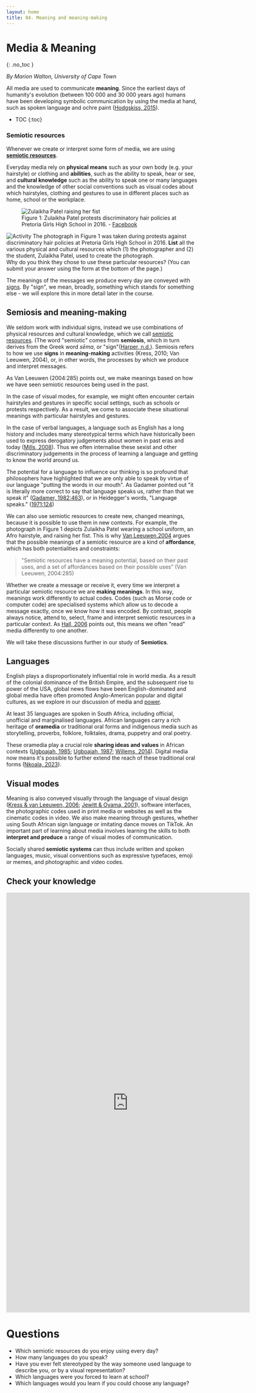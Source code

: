 ```yaml
---
layout: home
title: 04. Meaning and meaning-making
---
```

# Media & Meaning
{: .no_toc }

*By Marion Walton, University of Cape Town*

All media are used to communicate **meaning**. Since the earliest days of humanity's
evolution (between 100 000 and 30 000 years ago) humans have been developing symbolic communication 
by using the media at hand, such as spoken language and ochre paint ([Hodgskiss, 2015](references.html#hodgskiss_2015)). 

- TOC
{:toc}

### Semiotic resources

Whenever we create or interpret some form of media, we are using [**semiotic resources**](definitions.html#semiotic-resources).

Everyday media rely on **physical means** such as your own body (e.g. your hairstyle) or clothing and **abilities**, such as the ability to speak, hear or see, and **cultural knowledge** such as 
the ability to speak one or many languages and the knowledge of other social conventions such as visual codes about which hairstyles, clothing and gestures to use in different places such as home, school or the workplace. 
<figure>
<img class="illustration" title="Zulaikha Patel" alt="Zulaikha Patel raising her fist" src="https://cdn.glitch.global/cf95248c-36c9-4c16-8fd1-053cbc9fd048/9f581cfc-6258-4f0b-907c-1b5a33ad1338.image.png?v=1739112379886">
  
<figcaption>Figure 1: Zulaikha Patel protests discriminatory hair policies at Pretoria Girls High School in 2016. - <a href="https://www.facebook.com/photo.php?fbid=1090942497622301&id=164638963585997&set=a.165962343453659">Facebook</a></caption>
</figure>

![Activity](https://cdn.glitch.global/cf95248c-36c9-4c16-8fd1-053cbc9fd048/pencilpencil.svg?v=1739011370699 "small") The photograph in Figure 1 was taken during protests against discriminatory 
hair policies at Pretoria Girls High School in 2016. **List** all the various
physical and cultural resources which (1) the photographer and (2) the student, Zulaikha Patel, used to create the photograph.  
Why do you think they chose to use these particular resources? (You can submit your answer using the form at the bottom of the page.)

The meanings of the messages we produce every day are conveyed with
[signs](definitions.html#sign). By "sign", we mean, broadly, something which stands for something else - we will explore this in more detail later in the course.  

## Semiosis and meaning-making

We seldom work with individual signs, instead we use combinations of physical resources and
cultural knowledge, which we call [semiotic resources](definitions.html/#semiotic-resources).
(The word "semiotic" comes from **semiosis**, which in turn derives from the Greek word _sēma_, or "sign"(<a href="https://media-and-society.glitch.me/ideas/definitions/#harper_nd">Harper, n.d.</a>). 
Semiosis refers to how we use **signs** in **meaning-making** activities (Kress, 2010; Van Leeuwen, 2004), 
or, in other words, the processes by which we produce and interpret messages. 

As Van Leeuwen (2004:285) points out, we make meanings based on how we have seen semiotic resources 
being used in the past. 

In the case of visual modes, for example, we might often encounter certain hairstyles and gestures
in specific social settings, such as schools or protests respectively. As a result, we come to associate these situational meanings with 
particular hairstyles and gestures. 

In the case of verbal languages, a language such as English has a long history and includes many stereotypical terms which have
historically been used to express derogatory judgements about women in past eras and today ([Mills, 2008](references.html#mills_2008)). 
Thus we often internalise these sexist and other discriminatory judgements in the process of
learning a language and getting to know the world around us. 

The potential for a language to influence our thinking is so profound that philosophers have highlighted 
that we are only able to speak by virtue of our language "putting the words in our mouth". As Gadamer pointed out 
"it is literally more correct to say that language speaks us, rather than that we speak it" ([Gadamer, 1982:463](references.html#gadamer_1982)), or in Heidegger's words,
"Language speaks." ([1971:124](references.html#heidegger_1971))

We can also use semiotic resources to create new, changed meanings, because 
it is possible to use them in new contexts. For example, the photograph in Figure 1 depicts Zulaikha Patel wearing a school uniform, an Afro hairstyle,
and raising her fist. This is why [Van Leeuwen,2004](references.html#van_leeuwen_2004) argues that the possible meanings of a semiotic resource are a kind of **affordance**, which has both potentialities and constraints:

 >"Semiotic resources have a meaning potential, based on their past uses, and a set of affordances based on their possible uses” (Van Leeuwen, 2004:285)

Whether we create a message or receive it, every time we interpret a particular 
semiotic resource we are **making meanings**. In this way, meanings work differently to actual codes.
Codes (such as Morse code or computer code) are specialised systems which allow us to decode a message 
exactly, once we know how it was encoded. By contrast, people always notice, attend to, select, frame
and interpret semiotic resources in a particular context. As [Hall, 2006](references.html#hall_2006) points out, this means we often "read" media differently to one another. 

We will take these discussions further in our study of **Semiotics**.

## Languages

English plays a 
disproportionately influential role in world media. As a result of the colonial dominance of the British Empire, 
and the subsequent rise to power of the USA, global news flows have been English-dominated and global media have often
promoted Anglo-American popular and digital cultures, as we explore in our discussion of media and [power](/ideas/2_power/). 

At least 35 languages are spoken in South Africa, including official, unofficial and marginalised languages. African languages carry a rich heritage of
**oramedia** or traditional oral forms and indigenous media such as storytelling, proverbs, folklore, folktales, 
drama, puppetry and oral poetry. 

These oramedia play a crucial role **sharing ideas and values** in African contexts 
([Ugboajah, 1985](references.html#ugboajah_1985); [Ugboajah, 1987](references.html#ugboajah_1987); [Willems, 2014](references.html#willems_2014)). 
Digital media now means it's possible to further extend the reach of these traditional oral forms ([Nkoala, 2023](references.html#nkoala_2023)). 

## Visual modes

Meaning is also conveyed visually through the language of visual design ([Kress & van Leeuwen, 2006](references.html#kress_van_leeuwen_2006); [Jewitt & Oyama, 
2001](references.html#jewitt_oyama_2001)), software interfaces, the photographic codes used in print media or websites as well as the cinematic codes in 
video. We also make meaning through gestures, whether using South African sign language or imitating dance moves on 
TikTok. An important part of learning about media involves learning the skills to both **interpret and produce** a 
range of visual modes of communication. 

Socially shared **semiotic systems** can thus include written and spoken languages, music, visual conventions such as  expressive typefaces, emoji or memes, and 
photographic and video codes. 

## Check your knowledge

<iframe src="https://docs.google.com/forms/d/e/1FAIpQLSc3X8CKwnm4wp80JKLqTDoaUIbLeBBNVY9AbLKy_JISv4h1SA/viewform?embedded=true" width="640" height="1101" frameborder="0" marginheight="0" marginwidth="0">Loading…</iframe>

# Questions

* Which semiotic resources do you enjoy using every day? 
* How many languages do you speak?  
* Have you ever felt stereotyped by the way someone used language to describe you, or by a visual representation?  
* Which languages were you forced to learn at school?  
* Which languages would you learn if you could choose any language?

